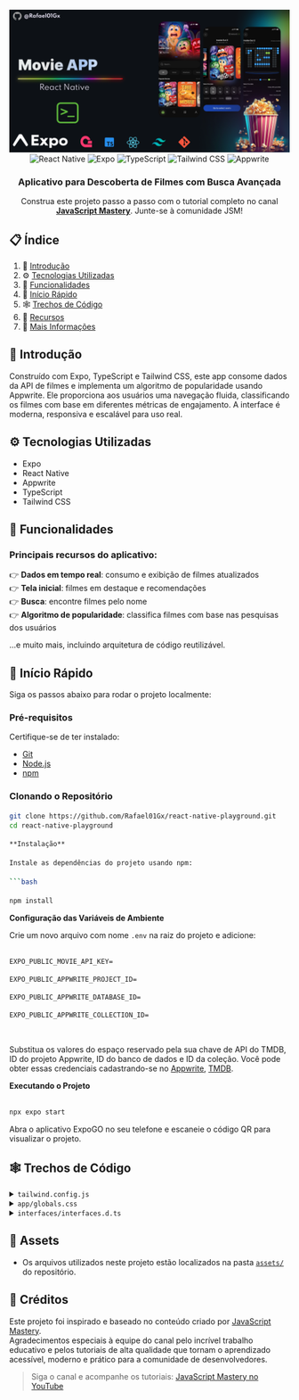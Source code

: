 <div align="center">
  <br />
    <img src="/assets/images/cover.png" alt="Banner do Projeto" width="700">
  </a>
  <br />

  <div>
    <img src="https://img.shields.io/badge/-React_Native-black?style=for-the-badge&logoColor=white&logo=react&color=61DAFB" alt="React Native" />
    <img src="https://img.shields.io/badge/-Expo-black?style=for-the-badge&logoColor=white&logo=expo&color=000020" alt="Expo" />
    <img src="https://img.shields.io/badge/-TypeScript-black?style=for-the-badge&logoColor=white&logo=typescript&color=3178C6" alt="TypeScript" />
    <img src="https://img.shields.io/badge/-Tailwind_CSS-black?style=for-the-badge&logoColor=white&logo=tailwindcss&color=06B6D4" alt="Tailwind CSS" />
    <img src="https://img.shields.io/badge/-Appwrite-black?style=for-the-badge&logoColor=white&logo=appwrite&color=F02E65" alt="Appwrite" />
  </div>

<h3 align="center">Aplicativo para Descoberta de Filmes com Busca Avançada</h3>

  <div align="center">
    Construa este projeto passo a passo com o tutorial completo no canal <a href="https://www.youtube.com/@javascriptmastery/videos" target="_blank"><b>JavaScript Mastery</b></a>. Junte-se à comunidade JSM!
  </div>
</div>

## 📋 <a name="table">Índice</a>

1. 🤖 [Introdução](#introducao)
2. ⚙️ [Tecnologias Utilizadas](#tech-stack)
3. 🔋 [Funcionalidades](#features)
4. 🤸 [Início Rápido](#quick-start)
5. 🕸️ [Trechos de Código](#snippets)
6. 🔗 [Recursos](#links)
7. 🚀 [Mais Informações](#more)


## <a name="introducao">🤖 Introdução</a>

Construído com Expo, TypeScript e Tailwind CSS, este app consome dados da API de filmes e implementa um algoritmo de popularidade usando Appwrite. Ele proporciona aos usuários uma navegação fluida, classificando os filmes com base em diferentes métricas de engajamento. A interface é moderna, responsiva e escalável para uso real.

## <a name="tech-stack">⚙️ Tecnologias Utilizadas</a>

- Expo
- React Native
- Appwrite
- TypeScript
- Tailwind CSS

## <a name="features">🔋 Funcionalidades</a>

### Principais recursos do aplicativo:

👉 **Dados em tempo real**: consumo e exibição de filmes atualizados  
👉 **Tela inicial**: filmes em destaque e recomendações  
👉 **Busca**: encontre filmes pelo nome  
👉 **Algoritmo de popularidade**: classifica filmes com base nas pesquisas dos usuários

...e muito mais, incluindo arquitetura de código reutilizável.

## <a name="quick-start">🤸 Início Rápido</a>

Siga os passos abaixo para rodar o projeto localmente:

### Pré-requisitos

Certifique-se de ter instalado:

- [Git](https://git-scm.com/)
- [Node.js](https://nodejs.org/en)
- [npm](https://www.npmjs.com/)

### Clonando o Repositório

```bash
git clone https://github.com/Rafael01Gx/react-native-playground.git
cd react-native-playground

**Instalação**

Instale as dependências do projeto usando npm:

```bash

npm install

```

**Configuração das Variáveis de Ambiente**

Crie um novo arquivo com nome `.env` na raiz do projeto e adicione:

```env

EXPO_PUBLIC_MOVIE_API_KEY=

EXPO_PUBLIC_APPWRITE_PROJECT_ID=

EXPO_PUBLIC_APPWRITE_DATABASE_ID=

EXPO_PUBLIC_APPWRITE_COLLECTION_ID=



```

Substitua os valores do espaço reservado pela sua chave de API do TMDB, ID do projeto Appwrite, ID do banco de dados e ID da coleção. Você pode obter essas credenciais cadastrando-se no [Appwrite](https://cloud.appwrite.io/console/login), [TMDB](https://www.themoviedb.org/login).

**Executando o Projeto**

```bash

npx expo start

```


Abra o aplicativo ExpoGO no seu telefone e escaneie o código QR para visualizar o projeto.

## <a name="snippets">🕸️ Trechos de Código</a>

<details>

<summary><code>tailwind.config.js</code></summary>

```typescript
/** @type {import('tailwindcss').Config} */
module.exports = {
  content: ["./app/**/*.{js,jsx,ts,tsx}", "./components/**/*.{js,jsx,ts,tsx}"],
  presets: [require("nativewind/preset")],
  theme: {
    extend: {
      colors: {
        primary: "#030014",
        secondary: "#151312",
        ratingBox: "#221F3D",
        searchBar: "#0F0D23",
        text: "#9CA4AB",
        darkAccent: "#AB8BFF",
        accentText: "#A8B5DB",
        secondaryText: "#D6C7FF",
      },
    },
  },
  plugins: [],
};
```

</details>

<details>

<summary><code>app/globals.css</code></summary>

```css
@tailwind base;
@tailwind components;
@tailwind utilities;
```

</details>

<details>

<summary><code>interfaces/interfaces.d.ts</code></summary>

```typescript
interface Movie {
  id: number;
  title: string;
  adult: boolean;
  backdrop_path: string;
  genre_ids: number[];
  original_language: string;
  original_title: string;
  overview: string;
  popularity: number;
  poster_path: string;
  release_date: string;
  video: boolean;
  vote_average: number;
  vote_count: number;
}

interface TrendingMovie {
  searchTerm: string;
  movie_id: number;
  title: string;
  count: number;
  poster_url: string;
}

interface MovieDetails {
  adult: boolean;
  backdrop_path: string | null;
  belongs_to_collection: {
    id: number;
    name: string;
    poster_path: string;
    backdrop_path: string;
  } | null;
  budget: number;
  genres: {
    id: number;
    name: string;
  }[];
  homepage: string | null;
  id: number;
  imdb_id: string | null;
  original_language: string;
  original_title: string;
  overview: string | null;
  popularity: number;
  poster_path: string | null;
  production_companies: {
    id: number;
    logo_path: string | null;
    name: string;
    origin_country: string;
  }[];
  production_countries: {
    iso_3166_1: string;
    name: string;
  }[];
  release_date: string;
  revenue: number;
  runtime: number | null;
  spoken_languages: {
    english_name: string;
    iso_639_1: string;
    name: string;
  }[];
  status: string;
  tagline: string | null;
  title: string;
  video: boolean;
  vote_average: number;
  vote_count: number;
}

interface TrendingCardProps {
  movie: TrendingMovie;
  index: number;
}
```

</details>

## <a name="links">🔗 Assets</a>

- Os arquivos utilizados neste projeto estão localizados na pasta [`assets/`](./assets/) do repositório.

## <a name="more">🙏 Créditos</a>

Este projeto foi inspirado e baseado no conteúdo criado por [JavaScript Mastery](https://www.youtube.com/@javascriptmastery).  
Agradecimentos especiais à equipe do canal pelo incrível trabalho educativo e pelos tutoriais de alta qualidade que tornam o aprendizado acessível, moderno e prático para a comunidade de desenvolvedores.

> Siga o canal e acompanhe os tutoriais: [JavaScript Mastery no YouTube](https://www.youtube.com/@javascriptmastery)

